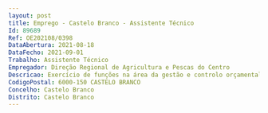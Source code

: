 ```yaml
--- 
layout: post
title: Emprego - Castelo Branco - Assistente Técnico
Id: 89689
Ref: OE202108/0398
DataAbertura: 2021-08-18
DataFecho: 2021-09-01
Trabalho: Assistente Técnico
Empregador: Direção Regional de Agricultura e Pescas do Centro
Descricao: Exercício de funções na área da gestão e controlo orçamental, preparação de orçamento, conta de gerência, pedidos de libertação de crédito, classificações e registos contabilísticos, preparação de candidaturas a projetos comunitários e respetiva submissão de pedidos de pagamento e de adiantamento em plataformas informáticas.
CodigoPostal: 6000-150 CASTELO BRANCO
Concelho: Castelo Branco
Distrito: Castelo Branco
--- 
```

